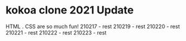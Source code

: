 # kokoa clone 2021 Update

 HTML . CSS are so much fun!
 210217 - rest
 210219 - rest
 210220 - rest
 210221 - rest
 210222 - rest
 210223 - rest